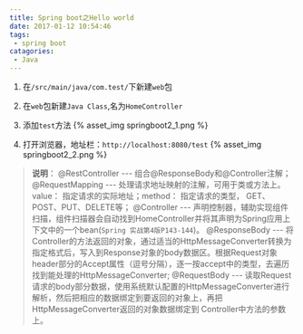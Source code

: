 ```yaml
---
title: Spring boot之Hello world
date: 2017-01-12 10:54:46
tags: 
 - spring boot
catagories: 
 - Java
---
```


1. 在`/src/main/java/com.test/`下新建`web`包

2. 在`web`包新建`Java Class`,名为`HomeController`

3. 添加`test`方法
{% asset_img springboot2_1.png %}

4. 打开浏览器，地址栏：`http://localhost:8080/test`
{% asset_img springboot2_2.png %}

> **说明**：
> @RestController --- 组合@ResponseBody和@Controller注解；
> @RequestMapping --- 处理请求地址映射的注解，可用于类或方法上。value：     指定请求的实际地址；method：  指定请求的类型， GET、POST、PUT、DELETE等；
> @Controller --- 声明控制器，辅助实现组件扫描，组件扫描器会自动找到HomeController并将其声明为Spring应用上下文中的一个bean(`Spring 实战第4版P143-144`)。
> @ResponseBody --- 将Controller的方法返回的对象，通过适当的HttpMessageConverter转换为指定格式后，写入到Response对象的body数据区。根据Request对象header部分的Accept属性（逗号分隔），逐一按accept中的类型，去遍历找到能处理的HttpMessageConverter;
> @RequestBody --- 读取Request请求的body部分数据，使用系统默认配置的HttpMessageConverter进行解析，然后把相应的数据绑定到要返回的对象上，再把HttpMessageConverter返回的对象数据绑定到 Controller中方法的参数上。
